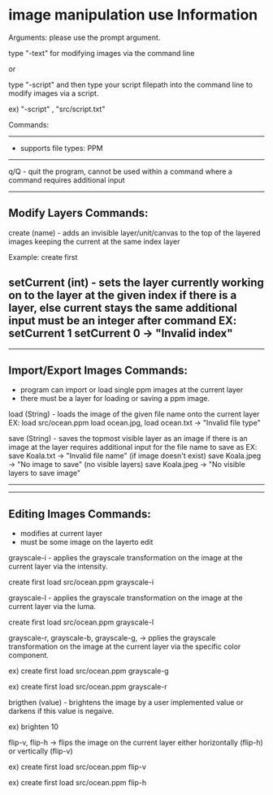 # image manipulation use Information

Arguments: please use the prompt argument.

type "-text" for modifying images via the command line

or 

type "-script" and then type your script filepath into the 
command line to modify images via a script.

ex) "-script" , "src/script.txt"

Commands:

--------------------------------------------------------------------------
- supports file types: PPM
--------------------------------------------------------------------------

q/Q - quit the program, cannot be used within a command where a command
requires additional input

-----------------------
Modify Layers Commands:
-----------------------

create (name) - adds an invisible layer/unit/canvas to the top of the layered images
keeping the current at the same index layer

Example: create first

setCurrent (int) - sets the layer currently working on to the layer at the
given index if there is a layer, else current stays the same
additional input must be an integer after command
EX: setCurrent 1
setCurrent 0 -> "Invalid index"
--------------------------------------------------------------------------

------------------------------
Import/Export Images Commands:
------------------------------
- program can import or load single ppm images at the current layer
- there must be a layer for loading or saving a ppm image.


load (String) - loads the image of the given file name onto the current layer
EX: load src/ocean.ppm
load ocean.jpg, load ocean.txt -> "Invalid file type"

save (String) - saves the topmost visible layer as an image if there
is an image at the layer
requires additional input for the file name to save as
EX: save Koala.txt -> "Invalid file name"
(if image doesn't exist) save Koala.jpeg -> "No image to save"
(no visible layers) save Koala.jpeg -> "No visible layers to save image"

--------------------------------------------------------------------------

------------------------
Editing Images Commands:
------------------------
- modifies at current layer
- must be some image on the layerto edit

grayscale-i - applies the grayscale transformation on the image at the
current layer via the intensity.

create first load src/ocean.ppm grayscale-i

grayscale-l - applies the grayscale transformation on the image at the
current layer via the luma.

create first load src/ocean.ppm grayscale-l

grayscale-r, grayscale-b, grayscale-g, -> pplies the grayscale transformation on the image at the
current layer via the specific color component.

ex) create first load src/ocean.ppm grayscale-g

ex) create first load src/ocean.ppm grayscale-r

brigthen (value) - brightens the image by a user implemented
value or darkens if this value is negaive.

ex) brighten 10

flip-v, flip-h -> flips the image on the current layer either horizontally (flip-h) or vertically (flip-v)

ex) create first load src/ocean.ppm flip-v

ex) create first load src/ocean.ppm flip-h 
